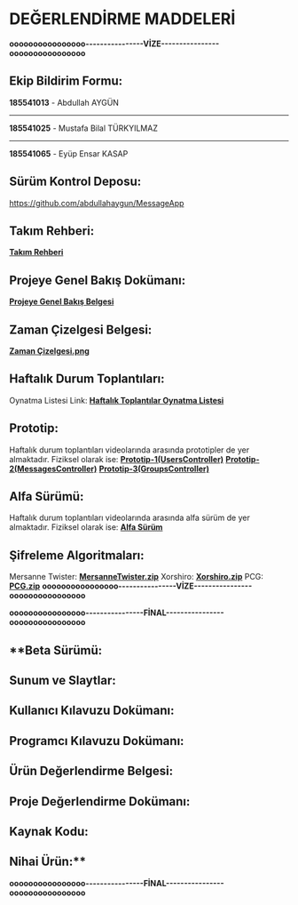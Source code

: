 # DEĞERLENDİRME MADDELERİ

**oooooooooooooooo----------------VİZE----------------oooooooooooooooo**

## Ekip Bildirim Formu:
**185541013** - Abdullah AYGÜN

------------


**185541025** - Mustafa Bilal TÜRKYILMAZ

------------


**185541065** - Eyüp Ensar KASAP
## Sürüm Kontrol Deposu:
https://github.com/abdullahaygun/MessageApp
## Takım Rehberi:
**[Takım Rehberi](https://docs.google.com/document/d/1DI29XkOqAbi_z1QsAwWhK8OM3g0ywymv/edit?usp=sharing&ouid=113278678872864919279&rtpof=true&sd=true "Takım Rehberi")**
## Projeye Genel Bakış Dokümanı:
**[Projeye Genel Bakış Belgesi](https://docs.google.com/document/d/1tVOt_v48So_Lc40HWQLUobmYag2CjnY5DMugi0OURYA/edit?usp=sharing "Projeye Genel Bakış Belgesi")**
## Zaman Çizelgesi Belgesi:
**[Zaman Çizelgesi.png](https://drive.google.com/file/d/133_0hTiDL9ULtkLy1w7skzd5G2ZX-0YZ/view?usp=sharing "Zaman Çizelgesi.png")**
## Haftalık Durum Toplantıları:
Oynatma Listesi Link: **[Haftalık Toplantılar Oynatma Listesi](https://youtube.com/playlist?list=PLj5_E8OeYZfhFLDgQHBE27w0qkxCDWQiB "Haftalık Toplantılar Oynatma Listesi")**
## Prototip:
Haftalık durum toplantıları videolarında arasında prototipler de yer almaktadır. Fiziksel olarak ise:
**[Prototip-1(UsersController)](https://github.com/abdullahaygun/MessageApp/tree/UsersController "Prototip-1(UsersController)")**
**[Prototip-2(MessagesController)](https://github.com/abdullahaygun/MessageApp/tree/MessagesController "Prototip-2(MessagesController)")**
**[Prototip-3(GroupsController)](https://github.com/abdullahaygun/MessageApp/tree/GroupsController "Prototip-3(GroupsController)")**

## Alfa Sürümü:
Haftalık durum toplantıları videolarında arasında alfa sürüm de yer almaktadır. 
Fiziksel olarak ise:
**[Alfa Sürüm](https://github.com/abdullahaygun/MessageApp/tree/alfa "Alfa Sürüm")**

## Şifreleme Algoritmaları:
Mersanne Twister: **[MersanneTwister.zip](https://drive.google.com/file/d/1bhWQJ3sYlxDmicbJOwBFL3rNBCJ4PofT/view?usp=sharing "MersanneTwister.zip")**
Xorshiro: **[Xorshiro.zip](https://drive.google.com/file/d/1-7KVO16JvGBheEbafaRQl1AM3epNPjcR/view?usp=sharing "Xorshiro.zip")**
PCG: **[PCG.zip](https://drive.google.com/file/d/1Oodqw9nwP2spTH1g8xwown8wpVEufoQB/view?usp=sharing "PCG.zip")**
**oooooooooooooooo----------------VİZE----------------oooooooooooooooo**

**oooooooooooooooo----------------FİNAL----------------oooooooooooooooo**

## **Beta Sürümü:
## Sunum ve Slaytlar:
## Kullanıcı Kılavuzu Dokümanı:
## Programcı Kılavuzu Dokümanı:
## Ürün Değerlendirme Belgesi:
## Proje Değerlendirme Dokümanı:
## Kaynak Kodu:
## Nihai Ürün:**

**oooooooooooooooo----------------FİNAL----------------oooooooooooooooo**
